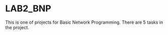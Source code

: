 # LAB2_BNP
This is one of projects for Basic Network Programming.
There are 5 tasks in the project.
